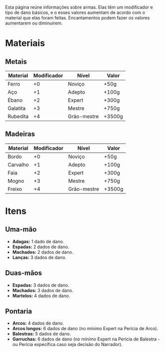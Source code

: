 <!-- TITLE: Armas -->
<!-- SUBTITLE: Itens de ataque em combate -->

Esta página reúne informações sobre armas. Elas têm um modificador e tipo de dano básicos, e o esses valores aumentam de acordo com o material que elas foram feitas. Encantamentos podem fazer os valores aumentarem ou diminuírem.

# Materiais
## Metais
|Material|Modificador|Nível|Valor
|---|---|---|---|
|Ferro|+0|Noviço|+50g|
|Aço|+1|Adepto|+100g|
|Ébano|+2|Expert|+300g|
|Galatita|+3|Mestre|+750g|
|Rubedita|+4|Grão-mestre|+3500g|

## Madeiras
|Material|Modificador|Nível|Valor
|---|---|---|---|
|Bordo|+0|Noviço|+50g|
|Carvalho|+1|Adepto|+100g|
|Faia|+2|Expert|+300g|
|Mogno|+3|Mestre|+750g|
|Freixo|+4|Grão-mestre|+3500g|

# Itens
## Uma-mão
* **Adagas:** 1 dado de dano.
* **Espadas:** 2 dados de dano.
* **Machados:** 2 dados de dano.
* **Lanças:** 3 dados de dano.
## Duas-mãos
* **Espadas:** 3 dados de dano.
* **Machados:** 3 dados de dano.
* **Martelos:** 4 dados de dano.
## Pontaria
* **Arcos:** 4 dados de dano.
* **Arcos longos:** 6 dados de dano (no mínimo Expert na Perícia de Arco).
* **Balestras:** 5 dados de dano.
* **Garruchas:** 6 dados de dano (no mínimo Expert na Perícia de Balestra - ou Perícia específica caso seja decisão do Narrador).
